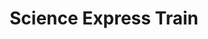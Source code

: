 ---
dateStart: 2011-01-01
dateEnd:
title: "Science Express Train"
venue: "Science Express Train"
organizer:
credit: "Oliver Wia (www.archi-me-des.com)"
city:
state:
country: Germany
pdfLink: science-train-flyer.pdf
venueImages:
 - sm: image01.sm.jpg
   lg: image01.lg.jpg
 - sm: image02.sm.jpg
   lg: image02.lg.jpg
 - sm: image03.sm.jpg
   lg: image03.lg.jpg
 - sm: image04.sm.jpg
   lg: image04.lg.jpg
---